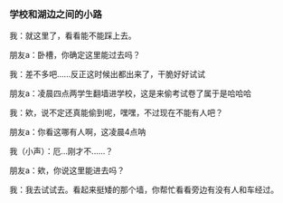 ### 学校和湖边之间的小路

我：就这里了，看看能不能踩上去。

朋友a：卧槽，你确定这里能过去吗？

我：差不多吧......反正这时候出都出来了，干脆好好试试

朋友a：凌晨四点两学生翻墙进学校，这是来偷考试卷了属于是哈哈哈

我：欸，说不定还真能偷到呢，嘿嘿，不过现在不能有人吧？

朋友a：你看这哪有人啊，这凌晨4点呐

我（小声）：厄...刚才不......？

朋友a：欸，你说这里能进去吗？

我：我去试试去。看起来挺矮的那个墙，你帮忙看看旁边有没有人和车经过。

